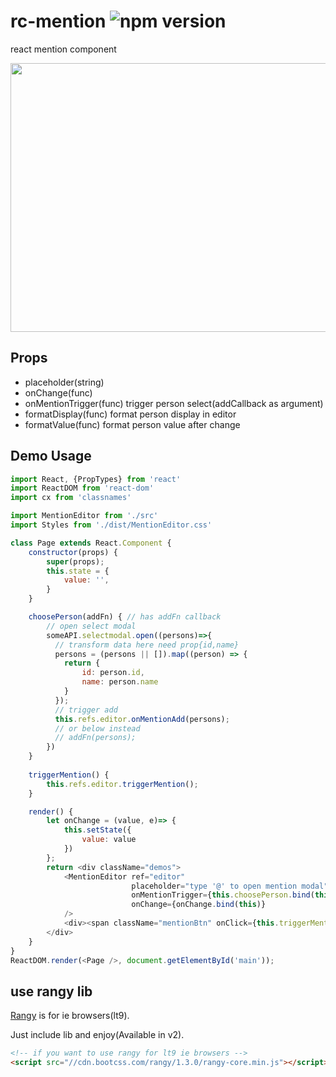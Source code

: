 # rc-mention ![npm version](https://img.shields.io/npm/v/rc-mention.svg?style=flat)
react mention component


<img width="630" height="430" src="https://img.alicdn.com/tps/TB1XEyKMpXXXXbBXVXXXXXXXXXX-1260-800.png" />

## Props

- placeholder(string)
- onChange(func)
- onMentionTrigger(func) trigger person select(addCallback as argument)
- formatDisplay(func) format person display in editor
- formatValue(func) format person value after change

## Demo Usage

```js
import React, {PropTypes} from 'react'
import ReactDOM from 'react-dom'
import cx from 'classnames'

import MentionEditor from './src'
import Styles from './dist/MentionEditor.css'

class Page extends React.Component {
    constructor(props) {
        super(props);
        this.state = {
            value: '',
        }
    }

    choosePerson(addFn) { // has addFn callback
        // open select modal
        someAPI.selectmodal.open((persons)=>{
          // transform data here need prop{id,name}
          persons = (persons || []).map((person) => {
            return {
                id: person.id,
                name: person.name
            }
          });
          // trigger add
          this.refs.editor.onMentionAdd(persons);
          // or below instead
          // addFn(persons);
        })
    }
    
    triggerMention() {
        this.refs.editor.triggerMention();
    }

    render() {
        let onChange = (value, e)=> {
            this.setState({
                value: value
            })
        };
        return <div className="demos">
            <MentionEditor ref="editor"
                           placeholder="type '@' to open mention modal"
                           onMentionTrigger={this.choosePerson.bind(this)}
                           onChange={onChange.bind(this)}
            />
            <div><span className="mentionBtn" onClick={this.triggerMention.bind(this)}>@ someone</span></div>
        </div>
    }
}
ReactDOM.render(<Page />, document.getElementById('main'));
```

## use rangy lib

[Rangy](https://github.com/timdown/rangy/) is for ie browsers(lt9).

Just include lib and enjoy(Available in v2).

```html
<!-- if you want to use rangy for lt9 ie browsers -->
<script src="//cdn.bootcss.com/rangy/1.3.0/rangy-core.min.js"></script>
```
